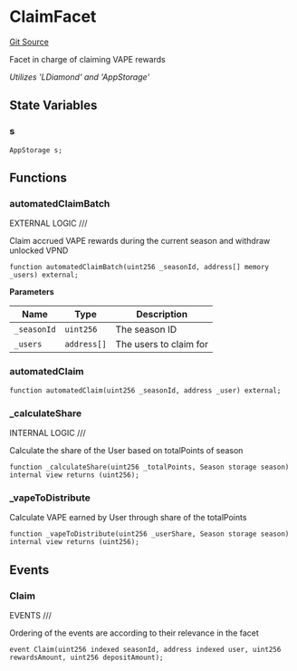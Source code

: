 # ClaimFacet
[Git Source](https://github.com/VaporFi/liquid-staking/blob/4b4d0d561b5718174cc348f0e7fc8a94c51e2caa/src/facets/ClaimFacet.sol)

Facet in charge of claiming VAPE rewards

*Utilizes 'LDiamond' and 'AppStorage'*


## State Variables
### s

```solidity
AppStorage s;
```


## Functions
### automatedClaimBatch

EXTERNAL LOGIC ///

Claim accrued VAPE rewards during the current season and withdraw unlocked VPND


```solidity
function automatedClaimBatch(uint256 _seasonId, address[] memory _users) external;
```
**Parameters**

|Name|Type|Description|
|----|----|-----------|
|`_seasonId`|`uint256`|The season ID|
|`_users`|`address[]`|The users to claim for|


### automatedClaim


```solidity
function automatedClaim(uint256 _seasonId, address _user) external;
```

### _calculateShare

INTERNAL LOGIC ///

Calculate the share of the User based on totalPoints of season


```solidity
function _calculateShare(uint256 _totalPoints, Season storage season) internal view returns (uint256);
```

### _vapeToDistribute

Calculate VAPE earned by User through share of the totalPoints


```solidity
function _vapeToDistribute(uint256 _userShare, Season storage season) internal view returns (uint256);
```

## Events
### Claim
EVENTS ///

Ordering of the events are according to their relevance in the facet


```solidity
event Claim(uint256 indexed seasonId, address indexed user, uint256 rewardsAmount, uint256 depositAmount);
```

